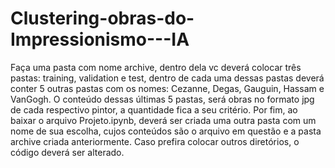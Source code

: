 # Clustering-obras-do-Impressionismo---IA

Faça uma pasta com nome archive, dentro dela vc deverá colocar três pastas: training, validation e test, dentro de cada uma dessas pastas deverá conter 5 outras pastas com os nomes: Cezanne, Degas, Gauguin, Hassam e VanGogh. O conteúdo dessas últimas 5 pastas, será obras no formato jpg de cada respectivo pintor, a quantidade fica a seu critério. 
Por fim, ao baixar o arquivo Projeto.ipynb, deverá ser criada uma outra pasta com um nome de sua escolha, cujos conteúdos são o arquivo em questão e a pasta archive criada anteriormente.
Caso prefira colocar outros diretórios, o código deverá ser alterado.
